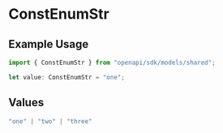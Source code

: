 # ConstEnumStr

## Example Usage

```typescript
import { ConstEnumStr } from "openapi/sdk/models/shared";

let value: ConstEnumStr = "one";
```

## Values

```typescript
"one" | "two" | "three"
```